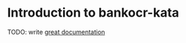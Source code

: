 # Introduction to bankocr-kata

TODO: write [great documentation](http://jacobian.org/writing/great-documentation/what-to-write/)
